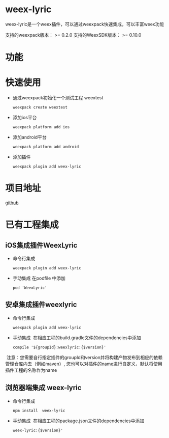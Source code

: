 # weex-lyric
weex-lyric是一个weex插件，可以通过weexpack快速集成，可以丰富weex功能

支持的weexpack版本： >= 0.2.0
支持的WeexSDK版本： >= 0.10.0

# 功能

# 快速使用
- 通过weexpack初始化一个测试工程 weextest
   ```
   weexpack create weextest
   ```
- 添加ios平台
  ```
  weexpack platform add ios
  ```
- 添加android平台
  ```
  weexpack platform add android
  ```
- 添加插件
  ```
  weexpack plugin add weex-lyric
  ```
# 项目地址
[github](https://github.com/weex-plugins/weex-lyric)

# 已有工程集成
## iOS集成插件WeexLyric
- 命令行集成
  ```
  weexpack plugin add weex-lyric
  ```
- 手动集成
  在podfile 中添加
  ```
  pod 'WeexLyric'
  ```

## 安卓集成插件weexlyric
- 命令行集成
  ```
  weexpack plugin add weex-lyric
  ```
- 手动集成
  在相应工程的build.gradle文件的dependencies中添加
  ```
  compile '${groupId}:weexlyric:{$version}'
  ``` 
  注意：您需要自行指定插件的groupId和version并将构建产物发布到相应的依赖管理仓库内去（例如maven）, 您也可以对插件的name进行自定义，默认将使用插件工程的名称作为name


## 浏览器端集成 weex-lyric
- 命令行集成
  ```
  npm install  weex-lyric
  ```
- 手动集成
  在相应工程的package.json文件的dependencies中添加
  ```
  weex-lyric:{$version}'
  ``` 
  
